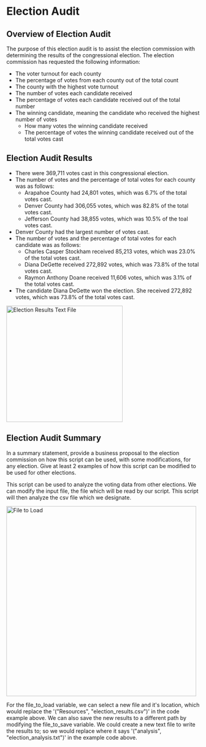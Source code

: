 # Election Audit

## Overview of Election Audit

The purpose of this election audit is to assist the election commission with determining the results of the congressional election. The election commission has requested the following information:
- The voter turnout for each county
- The percentage of votes from each county out of the total count
- The county with the highest vote turnout
- The number of votes each candidate received
- The percentage of votes each candidate received out of the total number
- The winning candidate, meaning the candidate who received the highest number of votes
  - How many votes the winning candidate received
  - The percentage of votes the winning candidate received out of the total votes cast

## Election Audit Results
- There were 369,711 votes cast in this congressional election.
- The number of votes and the percentage of total votes for each county was as follows:
  - Arapahoe County had 24,801 votes, which was 6.7% of the total votes cast.
  - Denver County had 306,055 votes, which was 82.8% of the total votes cast.
  - Jefferson County had 38,855 votes, which was 10.5% of the toal votes cast.
- Denver County had the largest number of votes cast.
- The number of votes and the percentage of total votes for each candidate was as follows:
  - Charles Casper Stockham received 85,213 votes, which was 23.0% of the total votes cast.
  - Diana DeGette received 272,892 votes, which was 73.8% of the total votes cast.
  - Raymon Anthony Doane received 11,606 votes, which was 3.1% of the total votes cast.
- The candidate Diana DeGette won the election. She received 272,892 votes, which was 73.8% of the total votes cast.

<img width="303" alt="Election Results Text File" src="https://user-images.githubusercontent.com/88804543/132064522-0de559de-87f3-4c44-9af8-319f2e9a8995.png">

## Election Audit Summary

In a summary statement, provide a business proposal to the election commission on how this script can be used, with some modifications, for any election. Give at least 2 examples of how this script can be modified to be used for other elections.

This script can be used to analyze the voting data from other elections. We can modify the input file, the file which will be read by our script. This script will then analyze the csv file which we designate.

<img width="495" alt="File to Load" src="https://user-images.githubusercontent.com/88804543/132064886-e8f3596f-88cc-4d32-adc7-42e92410f0f7.png">

For the file_to_load variable, we can select a new file and it's location, which would replace the '("Resources", "election_results.csv")' in the code example above. We can also save the new results to a different path by modifying the file_to_save variable. We could create a new text file to write the results to; so we would replace where it says '("analysis", "election_analysis.txt")' in the example code above.
